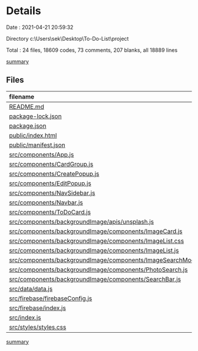 # Details

Date : 2021-04-21 20:59:32

Directory c:\Users\sek\Desktop\To-Do-List\project

Total : 24 files,  18609 codes, 73 comments, 207 blanks, all 18889 lines

[summary](results.md)

## Files
| filename | language | code | comment | blank | total |
| :--- | :--- | ---: | ---: | ---: | ---: |
| [README.md](/README.md) | Markdown | 38 | 0 | 33 | 71 |
| [package-lock.json](/package-lock.json) | JSON | 17,277 | 0 | 1 | 17,278 |
| [package.json](/package.json) | JSON | 44 | 0 | 1 | 45 |
| [public/index.html](/public/index.html) | HTML | 32 | 23 | 2 | 57 |
| [public/manifest.json](/public/manifest.json) | JSON | 25 | 0 | 1 | 26 |
| [src/components/App.js](/src/components/App.js) | JavaScript | 16 | 0 | 4 | 20 |
| [src/components/CardGroup.js](/src/components/CardGroup.js) | JavaScript | 285 | 29 | 39 | 353 |
| [src/components/CreatePopup.js](/src/components/CreatePopup.js) | JavaScript | 74 | 0 | 5 | 79 |
| [src/components/EditPopup.js](/src/components/EditPopup.js) | JavaScript | 117 | 5 | 11 | 133 |
| [src/components/NavSidebar.js](/src/components/NavSidebar.js) | JavaScript | 111 | 5 | 15 | 131 |
| [src/components/Navbar.js](/src/components/Navbar.js) | JavaScript | 24 | 0 | 4 | 28 |
| [src/components/ToDoCard.js](/src/components/ToDoCard.js) | JavaScript | 97 | 1 | 8 | 106 |
| [src/components/backgroundImage/apis/unsplash.js](/src/components/backgroundImage/apis/unsplash.js) | JavaScript | 7 | 0 | 1 | 8 |
| [src/components/backgroundImage/components/ImageCard.js](/src/components/backgroundImage/components/ImageCard.js) | JavaScript | 31 | 0 | 11 | 42 |
| [src/components/backgroundImage/components/ImageList.css](/src/components/backgroundImage/components/ImageList.css) | CSS | 9 | 0 | 1 | 10 |
| [src/components/backgroundImage/components/ImageList.js](/src/components/backgroundImage/components/ImageList.js) | JavaScript | 14 | 1 | 3 | 18 |
| [src/components/backgroundImage/components/ImageSearchModal.js](/src/components/backgroundImage/components/ImageSearchModal.js) | JavaScript | 81 | 5 | 10 | 96 |
| [src/components/backgroundImage/components/PhotoSearch.js](/src/components/backgroundImage/components/PhotoSearch.js) | JavaScript | 25 | 0 | 6 | 31 |
| [src/components/backgroundImage/components/SearchBar.js](/src/components/backgroundImage/components/SearchBar.js) | JavaScript | 45 | 0 | 7 | 52 |
| [src/data/data.js](/src/data/data.js) | JavaScript | 32 | 1 | 2 | 35 |
| [src/firebase/firebaseConfig.js](/src/firebase/firebaseConfig.js) | JavaScript | 11 | 1 | 4 | 16 |
| [src/firebase/index.js](/src/firebase/index.js) | JavaScript | 120 | 2 | 18 | 140 |
| [src/index.js](/src/index.js) | JavaScript | 5 | 0 | 2 | 7 |
| [src/styles/styles.css](/src/styles/styles.css) | CSS | 89 | 0 | 18 | 107 |

[summary](results.md)